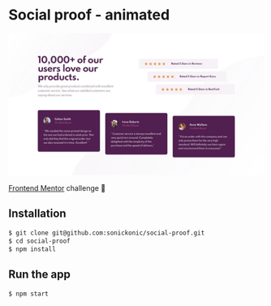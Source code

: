 # Social proof - animated

![Design preview for the Social proof section coding challenge](./design/desktop-design.jpg)

[Frontend Mentor](https://www.frontendmentor.io) challenge 🚀

## Installation

    $ git clone git@github.com:sonickonic/social-proof.git
    $ cd social-proof
    $ npm install

## Run the app

    $ npm start
